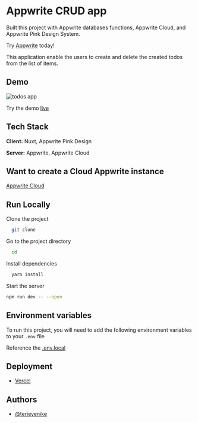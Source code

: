 # Appwrite CRUD app

Built this project with Appwrite databases functions, Appwrite Cloud, and Appwrite Pink Design System.

Try [Appwrite](https://appwrite.io/) today!

This application enable the users to create and delete the created todos from the list of items.

## Demo

![todos app](https://user-images.githubusercontent.com/25850598/233693837-588bdcd6-b607-4aec-8c72-0709d5f9ed11.gif)

Try the demo [live](#)

## Tech Stack

**Client:** Nuxt, Appwrite Pink Design

**Server:** Appwrite, Appwrite Cloud

## Want to create a Cloud Appwrite instance

[Appwrite Cloud](https://cloud.appwrite.io/)

## Run Locally

Clone the project

```bash
  git clone
```

Go to the project directory

```bash
  cd
```

Install dependencies

```bash
  yarn install
```

Start the server

```bash
npm run dev -- --open
```

## Environment variables

To run this project, you will need to add the following environment variables to your `.env` file

Reference the [.env.local](.env.local)

## Deployment

- [Vercel](https://vercel.com/)

## Authors

- [@terieyenike](https://www.twitter.com/terieyenike)

